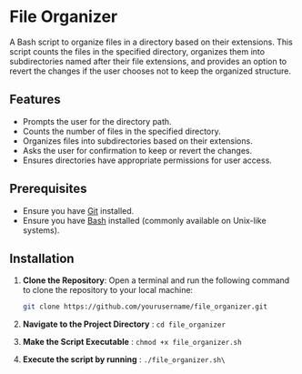 # File Organizer

A Bash script to organize files in a directory based on their extensions. This script counts the files in the specified directory, organizes them into subdirectories named after their file extensions, and provides an option to revert the changes if the user chooses not to keep the organized structure.

## Features

- Prompts the user for the directory path.
- Counts the number of files in the specified directory.
- Organizes files into subdirectories based on their extensions.
- Asks the user for confirmation to keep or revert the changes.
- Ensures directories have appropriate permissions for user access.

## Prerequisites

- Ensure you have [Git](https://git-scm.com/) installed.
- Ensure you have [Bash](https://www.gnu.org/software/bash/) installed (commonly available on Unix-like systems).

## Installation

1. **Clone the Repository**:
   Open a terminal and run the following command to clone the repository to your local machine:
   ```bash
   git clone https://github.com/yourusername/file_organizer.git
   ```
2. **Navigate to the Project Directory** :
  ```cd file_organizer```

3. **Make the Script Executable** :
  ```chmod +x file_organizer.sh```

4. **Execute the script by running** :
  ```./file_organizer.sh\```

